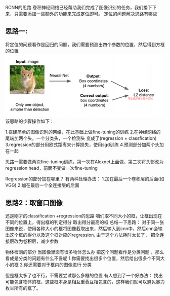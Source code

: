 RCNN的思路
卷积神经网络已经帮助我们完成了图像识别的任务，我们接下下来，只需要添加一些额外的功能来完成定位即可。
定位的问题解决思路有哪些
## 思路一:
将定位的问题看作是回归的问题，我们需要预测出四个参数的位置，然后得到方框的位置
![avatar](./docs/rcnn.png)
该思路的步骤操作如下：

1.搭建简单的图像识别的网络，在此基础上做fine-tuning的训练
2.在神经网络的尾端加两个头，一个分类头，一个检测头
变成了(regression + classfication)
3.regression的部分用欧式距离来计算损失，使用sgd训练
4.预测部分加两个头加在一起

思路一需要做两次fine-tuning训练，第一次在Alexnet上面做，第二次将头部改为regression head，前面不变做一次fine-tuning

Regression的部分加在哪里？
有两种处理办法：
1.加在最后一个卷积层的后面(如VGG)
2.加在最后一个全连接层的后面


## 思路2：取窗口图像
还是刚才的classification +regression的思路
咱们取不同大小的框，让框出现在不同的位置上，得出框的判定得分
取出得分最高的框
总结一下思路：
对于同一张图像来说，使用各种大小的框将图像截取出来，然后输入到cnn中，然后cnn会输出这个框的得分以及这个框对应的regression.
由于这个方法耗时太长了，
把全连接层改为卷积层，减少参数

物体检测的部分
当图像里面有很多物体怎么办
把这个问题看作是分类问题
，那么看成是分类的问题有什么不妥呢
1.你需要找出很多个位置，然后给出很多个不同大小的框
2.你还需要对于框内的图像进行 分类

但是框太多了也不行，不需要尝试那么多框的位置
有人想到了一个好办法：
找出可能包含物体的框，这些框本身是相互重叠互相包含的，这样我们就可以避免暴力枚举所有的框了。
